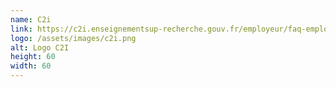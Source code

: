 ```yaml
---
name: C2i
link: https://c2i.enseignementsup-recherche.gouv.fr/employeur/faq-employeur
logo: /assets/images/c2i.png
alt: Logo C2I
height: 60
width: 60
---
```

